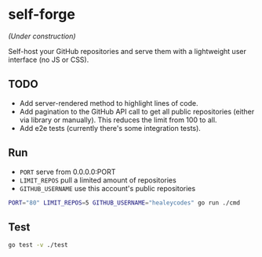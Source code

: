 # self-forge

_(Under construction)_

Self-host your GitHub repositories and serve them with a lightweight user interface (no JS or CSS).

## TODO

- Add server-rendered method to highlight lines of code.
- Add pagination to the GitHub API call to get all public repositories (either via library or manually). This reduces the limit from 100 to all.
- Add e2e tests (currently there's some integration tests).

## Run

- `PORT` serve from 0.0.0.0:PORT
- `LIMIT_REPOS` pull a limited amount of repositories
- `GITHUB_USERNAME` use this account's public repositories

```bash
PORT="80" LIMIT_REPOS=5 GITHUB_USERNAME="healeycodes" go run ./cmd
```

## Test

```bash
go test -v ./test
```